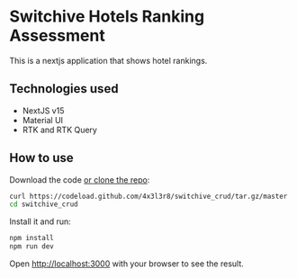 # Switchive Hotels Ranking Assessment

This is a nextjs application that shows hotel rankings.

## Technologies used

- NextJS v15
- Material UI
- RTK and RTK Query

## How to use

Download the code [or clone the repo](https://github.com/4x3l3r8/switchive_crud):

<!-- #default-branch-switch -->

```bash
curl https://codeload.github.com/4x3l3r8/switchive_crud/tar.gz/master | tar -xz  switchive_crud
cd switchive_crud
```

Install it and run:

```bash
npm install
npm run dev
```

Open [http://localhost:3000](http://localhost:3000) with your browser to see the result.
